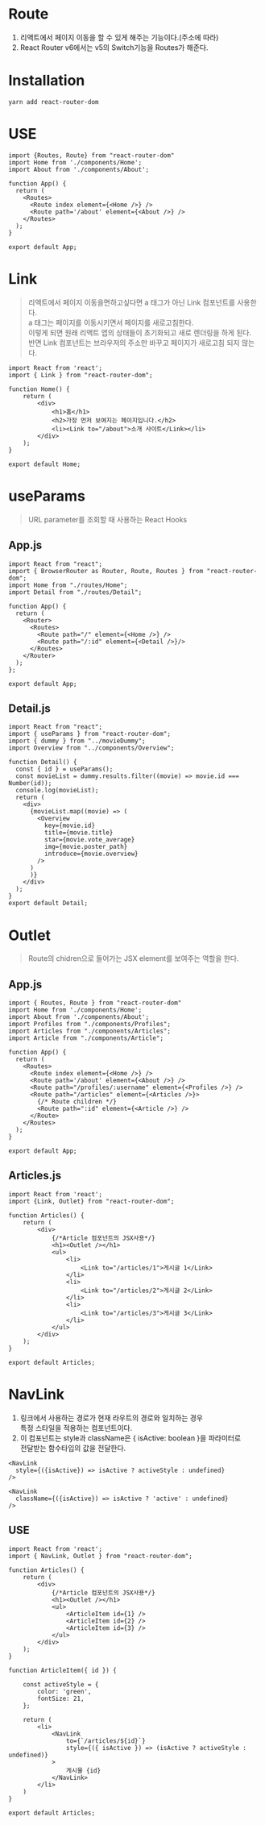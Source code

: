 # Route
1. 리액트에서 페이지 이동을 할 수 있게 해주는 기능이다.(주소에 따라)
2. React Router v6에서는 v5의 Switch기능을 Routes가 해준다.

# Installation
`yarn add react-router-dom`

# USE
```
import {Routes, Route} from "react-router-dom"
import Home from './components/Home';
import About from './components/About';

function App() {
  return (
    <Routes>
      <Route index element={<Home />} />
      <Route path='/about' element={<About />} />
    </Routes>
  );
}

export default App;
```



# Link
> 리액트에서 페이지 이동을면하고싶다면 a 태그가 아닌 Link 컴포넌트를 사용한다.  
> a 태그는 페이지를 이동시키면서 페이지를 새로고침한다.  
> 이렇게 되면 원래 리액트 앱의 상태들이 초기화되고 새로 렌더링을 하게 된다.  
> 반면 Link 컴포넌트는 브라우저의 주소만 바꾸고 페이지가 새로고침 되지 않는다.

```
import React from 'react';
import { Link } from "react-router-dom";

function Home() {
    return (
        <div>
            <h1>홈</h1>
            <h2>가장 먼저 보여지는 페이지입니다.</h2>
            <li><Link to="/about">소개 사이트</Link></li>
        </div>
    );
}

export default Home;
```

# useParams
> URL parameter를 조회할 때 사용하는 React Hooks

## App.js
```
import React from "react";
import { BrowserRouter as Router, Route, Routes } from "react-router-dom";
import Home from "./routes/Home";
import Detail from "./routes/Detail";

function App() {
  return (
    <Router>
      <Routes>
        <Route path="/" element={<Home />} />
        <Route path="/:id" element={<Detail />}/>
      </Routes>
    </Router>
  );
};

export default App;
```

## Detail.js
```
import React from "react";
import { useParams } from "react-router-dom";
import { dummy } from "../movieDummy";
import Overview from "../components/Overview";

function Detail() {
  const { id } = useParams();
  const movieList = dummy.results.filter((movie) => movie.id === Number(id));
  console.log(movieList);
  return (
    <div>
      {movieList.map((movie) => (
        <Overview
          key={movie.id}
          title={movie.title}
          star={movie.vote_average}
          img={movie.poster_path}
          introduce={movie.overview}
        />
      )
      )}
    </div>
  );
}
export default Detail;

```

# Outlet
> Route의 chidren으로 들어가는 JSX element를 보여주는 역할을 한다.

## App.js
```
import { Routes, Route } from "react-router-dom"
import Home from './components/Home';
import About from './components/About';
import Profiles from "./components/Profiles";
import Articles from "./components/Articles";
import Article from "./components/Article";

function App() {
  return (
    <Routes>
      <Route index element={<Home />} />
      <Route path='/about' element={<About />} />
      <Route path="/profiles/:username" element={<Profiles />} />
      <Route path="/articles" element={<Articles />}>
        {/* Route children */}
        <Route path=":id" element={<Article />} />
      </Route>
    </Routes>
  );
}

export default App;

```

## Articles.js
```
import React from 'react';
import {Link, Outlet} from "react-router-dom";

function Articles() {
    return (
        <div>
            {/*Article 컴포넌트의 JSX사용*/}
            <h1><Outlet /></h1>
            <ul>
                <li>
                    <Link to="/articles/1">게시글 1</Link>
                </li>
                <li>
                    <Link to="/articles/2">게시글 2</Link>
                </li>
                <li>
                    <Link to="/articles/3">게시글 3</Link>
                </li>
            </ul>
        </div>
    );
}

export default Articles;
```

# NavLink
1. 링크에서 사용하는 경로가 현재 라우트의 경로와 일치하는 경우  
   특정 스타일을 적용하는 컴포넌트이다.
2. 이 컴포넌트는 style과 className은 { isActive: boolean }을 파라미터로  
   전달받는 함수타입의 값을 전달한다.
```
<NavLink
  style={({isActive}) => isActive ? activeStyle : undefined}
/>

<NavLink
  className={({isActive}) => isActive ? 'active' : undefined}
/>
```

## USE
```
import React from 'react';
import { NavLink, Outlet } from "react-router-dom";

function Articles() {
    return (
        <div>
            {/*Article 컴포넌트의 JSX사용*/}
            <h1><Outlet /></h1>
            <ul>
                <ArticleItem id={1} />
                <ArticleItem id={2} />
                <ArticleItem id={3} />
            </ul>
        </div>
    );
}

function ArticleItem({ id }) {

    const activeStyle = {
        color: 'green',
        fontSize: 21,
    };

    return (
        <li>
            <NavLink
                to={`/articles/${id}`}
                style={({ isActive }) => (isActive ? activeStyle : undefined)}
            >
                게시물 {id}
            </NavLink>
        </li>
    )
}

export default Articles;
```
